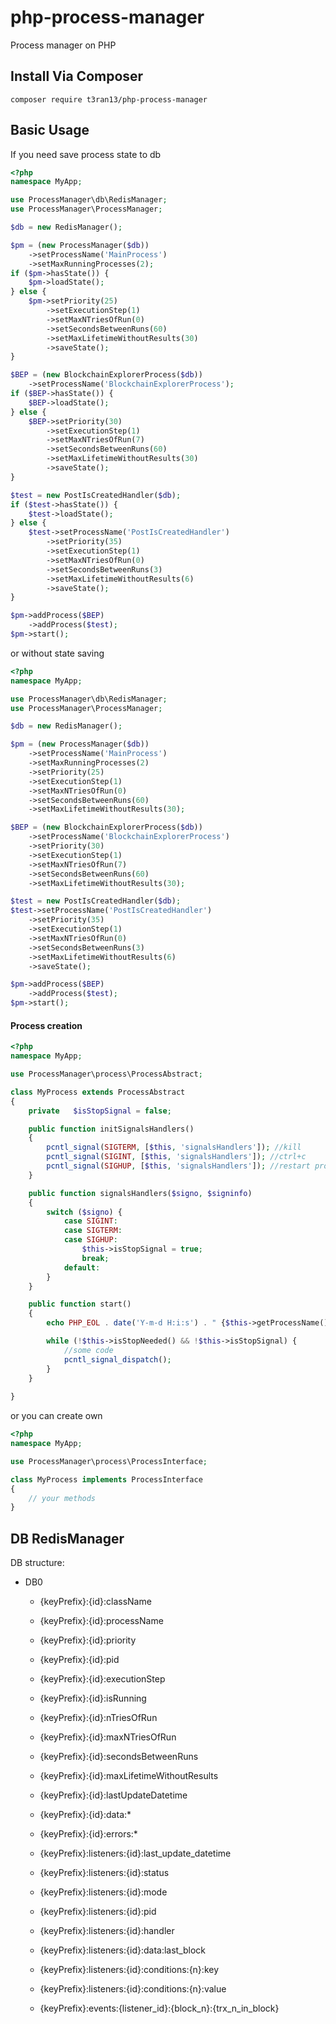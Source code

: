 # php-process-manager
Process manager on PHP

## Install Via Composer
```
composer require t3ran13/php-process-manager
```

## Basic Usage

If you need save process state to db
```php
<?php
namespace MyApp;

use ProcessManager\db\RedisManager;
use ProcessManager\ProcessManager;

$db = new RedisManager();

$pm = (new ProcessManager($db))
    ->setProcessName('MainProcess')
    ->setMaxRunningProcesses(2);
if ($pm->hasState()) {
    $pm->loadState();
} else {
    $pm->setPriority(25)
        ->setExecutionStep(1)
        ->setMaxNTriesOfRun(0)
        ->setSecondsBetweenRuns(60)
        ->setMaxLifetimeWithoutResults(30)
        ->saveState();
}

$BEP = (new BlockchainExplorerProcess($db))
    ->setProcessName('BlockchainExplorerProcess');
if ($BEP->hasState()) {
    $BEP->loadState();
} else {
    $BEP->setPriority(30)
        ->setExecutionStep(1)
        ->setMaxNTriesOfRun(7)
        ->setSecondsBetweenRuns(60)
        ->setMaxLifetimeWithoutResults(30)
        ->saveState();
}

$test = new PostIsCreatedHandler($db);
if ($test->hasState()) {
    $test->loadState();
} else {
    $test->setProcessName('PostIsCreatedHandler')
        ->setPriority(35)
        ->setExecutionStep(1)
        ->setMaxNTriesOfRun(0)
        ->setSecondsBetweenRuns(3)
        ->setMaxLifetimeWithoutResults(6)
        ->saveState();
}

$pm->addProcess($BEP)
    ->addProcess($test);
$pm->start();

```
or without state saving
```php
<?php
namespace MyApp;

use ProcessManager\db\RedisManager;
use ProcessManager\ProcessManager;

$db = new RedisManager();

$pm = (new ProcessManager($db))
    ->setProcessName('MainProcess')
    ->setMaxRunningProcesses(2)
    ->setPriority(25)
    ->setExecutionStep(1)
    ->setMaxNTriesOfRun(0)
    ->setSecondsBetweenRuns(60)
    ->setMaxLifetimeWithoutResults(30);

$BEP = (new BlockchainExplorerProcess($db))
    ->setProcessName('BlockchainExplorerProcess')
    ->setPriority(30)
    ->setExecutionStep(1)
    ->setMaxNTriesOfRun(7)
    ->setSecondsBetweenRuns(60)
    ->setMaxLifetimeWithoutResults(30);

$test = new PostIsCreatedHandler($db);
$test->setProcessName('PostIsCreatedHandler')
    ->setPriority(35)
    ->setExecutionStep(1)
    ->setMaxNTriesOfRun(0)
    ->setSecondsBetweenRuns(3)
    ->setMaxLifetimeWithoutResults(6)
    ->saveState();

$pm->addProcess($BEP)
    ->addProcess($test);
$pm->start();

```


#### Process creation

```php
<?php
namespace MyApp;

use ProcessManager\process\ProcessAbstract;

class MyProcess extends ProcessAbstract
{
    private   $isStopSignal = false;

    public function initSignalsHandlers()
    {
        pcntl_signal(SIGTERM, [$this, 'signalsHandlers']); //kill
        pcntl_signal(SIGINT, [$this, 'signalsHandlers']); //ctrl+c
        pcntl_signal(SIGHUP, [$this, 'signalsHandlers']); //restart process
    }

    public function signalsHandlers($signo, $signinfo)
    {
        switch ($signo) {
            case SIGINT:
            case SIGTERM:
            case SIGHUP:
                $this->isStopSignal = true;
                break;
            default:
        }
    }

    public function start()
    {
        echo PHP_EOL . date('Y-m-d H:i:s') . " {$this->getProcessName()} is started";

        while (!$this->isStopNeeded() && !$this->isStopSignal) {
            //some code
            pcntl_signal_dispatch();
        }
    }
    
}
```

or you can create own

```php
<?php
namespace MyApp;

use ProcessManager\process\ProcessInterface;

class MyProcess implements ProcessInterface
{
    // your methods
}
```

## DB RedisManager

DB structure:
- DB0
    - {keyPrefix}:{id}:className
    - {keyPrefix}:{id}:processName
    - {keyPrefix}:{id}:priority
    - {keyPrefix}:{id}:pid
    - {keyPrefix}:{id}:executionStep
    - {keyPrefix}:{id}:isRunning
    - {keyPrefix}:{id}:nTriesOfRun
    - {keyPrefix}:{id}:maxNTriesOfRun
    - {keyPrefix}:{id}:secondsBetweenRuns
    - {keyPrefix}:{id}:maxLifetimeWithoutResults
    - {keyPrefix}:{id}:lastUpdateDatetime
    - {keyPrefix}:{id}:data:*
    - {keyPrefix}:{id}:errors:*
    
    - {keyPrefix}:listeners:{id}:last_update_datetime
    - {keyPrefix}:listeners:{id}:status
    - {keyPrefix}:listeners:{id}:mode
    - {keyPrefix}:listeners:{id}:pid
    - {keyPrefix}:listeners:{id}:handler
    - {keyPrefix}:listeners:{id}:data:last_block
    - {keyPrefix}:listeners:{id}:conditions:{n}:key
    - {keyPrefix}:listeners:{id}:conditions:{n}:value
    
    - {keyPrefix}:events:{listener_id}:{block_n}:{trx_n_in_block}
    
    
